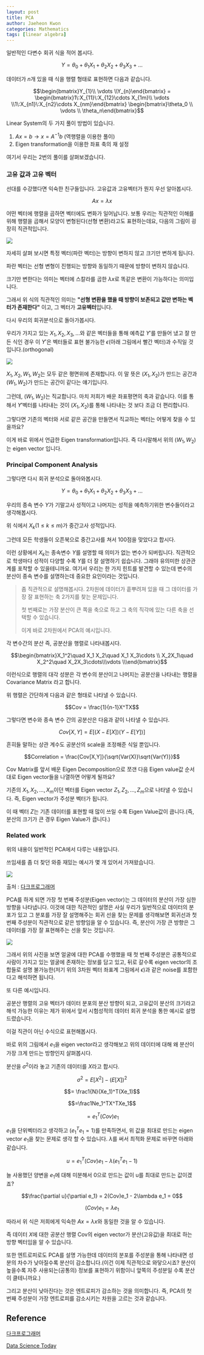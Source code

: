 ```yaml
---
layout: post
title: PCA
author: Jaeheon Kwon
categories: Mathematics
tags: [linear algebra]
---
```




일반적인 다변수 회귀 식을 적어 봅시다.

$$Y = \theta_0 + \theta_1X_1+\theta_2X_2+\theta_3X_3+...$$

데이터가 $n$개 있을 때 식을 행렬 형태로 표현하면 다음과 같습니다.

$$\begin{bmatrix}Y_{1}\\ \vdots \\Y_{n}\end{bmatrix} = \begin{bmatrix}1\:X_{11}\:X_{12}\cdots X_{1m}\\ \vdots \\1\:X_{n1}\:X_{n2}\cdots X_{nm}\end{bmatrix} \begin{bmatrix}\theta_0 \\ \vdots \\ \theta_n\end{bmatrix}$$



Linear System의 두 가지 풀이 방법이 있습니다.

1. $Ax = b \rightarrow x = A^{-1}b$ (역행렬을 이용한 풀이)
2. Eigen transformation을 이용한 좌표 축의 재 설정



여기서 우리는 2번의 풀이를 살펴보겠습니다.



### 고유 값과 고유 벡터

선대를 수강했다면 익숙한 친구들입니다. 고유값과 고유벡터가 뭔지 우선 알아봅시다.

$$Ax =\lambda x$$

어떤 벡터에 행렬을 곱하면 벡터에도 변화가 일어납니다. 보통 우리는 직관적인 이해를 위해 행렬을 곱해서 모양이 변형된다(선형 변환)라고도 표현하는데요, 다음의 그림이 굉장히 직관적입니다.

<img src = "https://py-tonic.github.io/images/pca/1.gif">

자세히 살펴 보시면 특정 벡터(파란 벡터)는 방향이 변하지 않고 크기만 변하게 됩니다.

파란 벡터는 선형 변형이 진행되는 방향와 동일하기 때문에 방향이 변하지 않습니다.

크기만 변한다는 의미는 벡터에 스칼라를 곱한 $\lambda x$로 똑같은 변환이 가능하다는 의미입니다.

그래서 위 식의 직관적인 의미는 **"선형 변환을 했을 때 방향이 보존되고 값만 변하는 벡터가 존재한다"** 이고, 그 벡터가 **고유벡터**입니다.



다시 우리의 회귀분석으로 돌아가봅시다.

우리가 가지고 있는 $X_1,X_2,X_3,...$와 같은 벡터들을 통해 예측값 $Y'$를 만들어 냈고 잘 만든 식인 경우 이 $Y'$은 벡터들로 표현 불가능한 $\epsilon$(아래 그림에서 빨간 벡터)과 수직일 것입니다.(orthogonal) 

<img src = "https://py-tonic.github.io/images/pca/3.png">



$X_1,X_2,W_1,W_2$는 모두 같은 평면위에 존재합니다. 이 말 뜻은 $(X_1,X_2)$가 만드는 공간과 $(W_1,W_2)$가 만드는 공간이 같다는 얘기입니다.

그런데, $(W_1,W_2)$는 직교합니다. 마치 저희가 배운 좌표평면의 축과 같습니다. 이를 통해서 $Y'$벡터를 나타내는 것이 $(X_1,X_2)$를 통해 나타내는 것 보다 조금 더 편리합니다.

그렇다면 기존의 벡터와 서로 같은 공간을 만들면서 직교하는 벡터는 어떻게 찾을 수 있을까요?

이게 바로 위에서 언급한 Eigen transformation입니다. 즉 다시말해서 위의 $(W_1,W_2)$는 eigen vector 입니다.



### Principal Component Analysis

그렇다면 다시 회귀 분석으로 돌아와봅시다.

$$Y = \theta_0 + \theta_1X_1+\theta_2X_2+\theta_3X_3+...$$

우리의 종속 변수 $Y$가 기말고사 성적이고 나머지는 성적을 예측하기위한 변수들이라고 생각해봅시다.

위 식에서 $X_k (1\leq k\leq m)$가 중간고사 성적입니다.

그런데 모든 학생들이 오픈북으로 중간고사를 쳐서 100점을 맞았다고 합시다.

이런 상황에서 $X_k$는 종속변수 $Y$를 설명할 때 의미가 없는 변수가 되버립니다. 직관적으로 학생마다 성적이 다양할 수록 $Y$를 더 잘 설명하기 쉽습니다. 그래야 유의미한 상관관계를 포착할 수 있을테니까요. 여기서 우리는 한 가지 힌트를 발견할 수 있는데 변수의 분산이 종속 변수를 설명하는데 중요한 요인이라는 것입니다. 

> 좀 직관적으로 설명해봅시다. 2차원에 데이터가 흩뿌려져 있을 때 그 데이터를 가장 잘 표현하는 축 2가지를 찾는 문제입니다.
>
> 첫 번째로는 가장 분산이 큰 쪽을 축으로 하고 그 축의 직각에 있는 다른 축을 선택할 수 있습니다.
>
> 이게 바로 2차원에서 PCA의 예시입니다.

각 변수간의 분산 즉, 공분산을 행렬로 나타내봅시다.

$$\begin{bmatrix}X_1^2\quad X_1 X_2\quad X_1 X_3\cdots \\ X_2X_1\quad X_2^2\quad X_2X_3\cdots\\\vdots \\\end{bmatrix}$$

이런식으로 행렬의 대각 성분은 각 변수의 분산이고 나머지는 공분산을 나타내는 행렬을 Covariance Matrix 라고 합니다.

위 행렬은 간단하게 다음과 같은 형태로 나타낼 수 있습니다.

$$Cov = \frac{1}{n-1}X^TX$$

그렇다면 변수와 종속 변수 간의 공분산은 다음과 같이 나타낼 수 있습니다.

$$Cov[X,Y] = E[(X-E[X])(Y-E[Y])]$$

흔히들 말하는 상관 계수도 공분산의 scale을 조정해준 식일 뿐입니다.

$$Correlation = \frac{Cov[X,Y]}{\sqrt{Var(X)}\sqrt{Var(Y)}}$$

 

Cov Matrix를 앞서 배운 Eigen Decomposition으로 쪼갠 다음 Eigen value값 순서대로 Eigen vector들을 나열하면 어떻게 될까요?

기존의 $X_1,X_2,...,X_m$이던 벡터를 Eigen vector $Z_1,Z_2,...,Z_m$으로 나타낼 수 있습니다. 즉, Eigen vector가 주성분 벡터가 됩니다.

이 때 벡터 $Z$는 기존 데이터를 표현할 때 많이 쓰일 수록 Eigen Value값이 큽니다.(즉, 분산의 크기가 큰 경우 Eigen Value가 큽니다.)



### Related work

위의 내용이 일반적인 PCA에서 다루는 내용입니다.

쓰임새를 좀 더 찾던 와중 재밌는 예시가 몇 개 있어서 가져왔습니다.

<img src = "https://py-tonic.github.io/images/pca/4.jpeg">

출처 : [다크프로그래머](https://darkpgmr.tistory.com/110)

PCA를 하게 되면 가장 첫 번째 주성분(Eigen vector)는 그 데이터의 분산이 가장 심한 방향을 나타냅니다. 이것에 대한 직관적인 설명은 사실 우리가 일반적으로 데이터의 분포가 있고 그 분포를 가장 잘 설명해주는 회귀 선을 찾는 문제를 생각해보면 회귀선과 첫 번째 주성분이 직관적으로 같은 방향임을 알 수 있습니다. 즉, 분산이 가장 큰 방향은 그 데이터를 가장 잘 표현해주는 선을 찾는 것입니다.

<img src = "https://py-tonic.github.io/images/pca/5.png">

그래서 위의 사진을 보면 얼굴에 대한 PCA를 수행했을 때 첫 번째 주성분은 공통적으로 사람이 가지고 있는 얼굴에 존재하는 정보를 담고 있고, 뒤로 갈수록 eigen vector의 조합들로 설명 불가능한(저기 위의 3차원 벡터 좌표계 그림에서 $\epsilon$)과 같은 noise를 포함한다고 해석하면 됩니다.



또 다른 예시입니다.

공분산 행렬의 고유 벡터가 데이터 분포의 분산 방향이 되고, 고유값이 분산의 크기라고 해석 가능한 이유는 제가 위에서 앞서 시험성적의 데이터 회귀 분석을 통한 예시로 설명드렸습니다.

이걸 직관이 아닌 수식으로 표현해봅시다.

바로 위의 그림에서 $e_1$을 eigen vector라고 생각해보고 위의 데이터에 대해 왜 분산이 가장 크게 만드는 방향인지 살펴봅시다.

분산을 $\sigma^2$이라 놓고 기존의 데이터를 $X$라고 합시다.

$$\sigma^2 = E[X^2] - (E[X])^2$$

$$= \frac1{N}(Xe_1)^T(Xe_1)$$

$$=\frac1Ne_1^TX^TXe_1$$

$$=e^T_1(Cov)e_1$$

$e_1$을 단위벡터라고 생각하고 ($e_1^Te_1 = 1$)를 만족하면서,  위 값을 최대로 만드는 eigen vector $e_1$을 찾는 문제로 생각 할 수 있습니다. $\lambda$를 써서 최적화 문제로 바꾸면 아래와 같습니다.

$$u = e_1^T(Cov)e_1 - \lambda(e_1^Te_1-1)$$

늘 사용했던 양변을 $e_1$에 대해 미분해서 0으로 만드는 값이 u를 최대로 만드는 값이겠죠?

$$\frac{\partial u}{\partial e_1} = 2(Cov)e_1 - 2\lambda e_1 = 0$$

$$(Cov)e_1 = \lambda e_1$$

따라서 위 식은 저희에게 익숙한 $Ax = \lambda x$와 동일한 것을 알 수 있습니다.

즉 데이터 $X$에 대한 공분산 행렬 Cov의 eigen vector가 분산(고유값)을 최대로 하는 방향 벡터임을 알 수 있습니다.



또한 엔트로피로도 PCA를 설명 가능한데 데이터의 분포를 주성분을 통해 나타내면 성분의 차수가 낮아질수록 분산이 감소합니다.(이건 이제 직관적으로 와닿으시죠? 분산이 높을수록 자주 사용되는(공통의) 정보를 표현하기 위함이니 앞쪽의 주성분일 수록 분산이 클테니까요.)

그리고 분산이 낮아진다는 것은 엔트로피가 감소하는 것을 의미합니다. 즉, PCA의 첫 번째 주성분이 가장 엔트로피를 감소시키는 차원을 고르는 것과 같습니다.



## Reference

[다크프로그래머](https://darkpgmr.tistory.com/110)

[Data Science Today](https://m.blog.naver.com/PostView.nhn?blogId=angryking&logNo=221206754322&proxyReferer=https:%2F%2Fwww.google.com%2F)